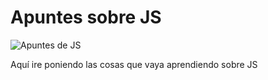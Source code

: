 # Apuntes sobre JS

![Apuntes de JS](https://upload.wikimedia.org/wikipedia/commons/thumb/9/99/Unofficial_JavaScript_logo_2.svg/800px-Unofficial_JavaScript_logo_2.svg.png)

Aquí ire poniendo las cosas que vaya aprendiendo sobre JS

